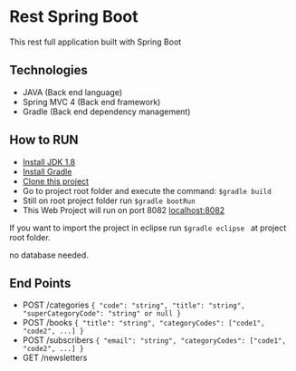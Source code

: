 Rest Spring Boot 
========

 This rest full application built with Spring Boot 

Technologies 
----
* JAVA (Back end language)
* Spring MVC 4 (Back end framework)
* Gradle (Back end dependency management) 

How to RUN 
----
* [Install JDK 1.8](https://docs.oracle.com/javase/8/docs/technotes/guides/install/install_overview.html)
* [Install Gradle](https://docs.gradle.org/current/userguide/installation.html)
* [Clone this project](https://help.github.com/articles/cloning-a-repository/)
* Go to project root folder and execute the command: ```$gradle build```
* Still on root project folder run ```$gradle bootRun ```
* This Web Project will run on port 8082 [localhost:8082](http://localhost:8082/)

If you want to import the project in eclipse run ```$gradle eclipse ``` at project root folder.

no database needed.

End Points
----
* POST /categories
```{ "code": "string", "title": "string", "superCategoryCode": "string" or null } ```
* POST /books
```{ "title": "string", "categoryCodes": ["code1", "code2", ...] } ```
* POST /subscribers
```{ "email": "string", "categoryCodes": ["code1", "code2", ...] }```
* GET /newsletters
